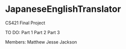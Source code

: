 # JapaneseEnglishTranslator
CS421 Final Project


TO DO:
Part 1
Part 2
Part 3

Members:
Matthew
Jesse
Jackson